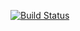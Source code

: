 [![Build Status](https://app.travis-ci.com/tmarchia/SSW567.svg?branch=main)](https://app.travis-ci.com/tmarchia/SSW567)
